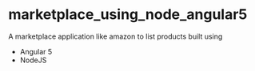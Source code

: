 # marketplace_using_node_angular5
A marketplace application like amazon to list products built using 
- Angular 5
- NodeJS

